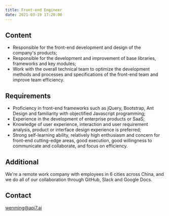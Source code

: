 ```yaml
---
title: Front-end Engineer
date: 2021-03-19 17:20:00
---
```

## Content

- Responsible for the front-end development and design of the company's products;
- Responsible for the development and improvement of base libraries, frameworks and key modules;
- Work with the overall technical team to optimize the development methods and processes and specifications of the front-end team and improve team efficiency.

## Requirements

- Proficiency in front-end frameworks such as jQuery, Bootstrap, Ant Design and familiarity with objectified Javascript programming;
- Experience in the development of enterprise products or SaaS;
- Knowledge of user experience, interaction and user requirement analysis, product or interface design experience is preferred;
- Strong self-learning ability, relatively high enthusiasm and concern for front-end cutting-edge areas, good execution, good willingness to communicate and collaborate, and focus on efficiency.

## Additional

We're a remote work company with employees in 6 cities across China, and we do all of our collaboration through GitHub, Slack and Google Docs.

## Contact

[wenming@api7.ai](mailto:wenming@api7.ai)
